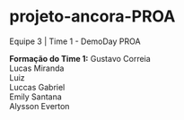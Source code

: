 # projeto-ancora-PROA


Equipe 3 | Time 1 - DemoDay PROA

**Formação do Time 1:**
Gustavo Correia    
Lucas Miranda        
Luiz      
Luccas Gabriel     
Emily Santana     
Alysson
Everton     
